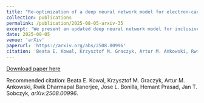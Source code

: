 ```yaml
---
title: "Re-optimization of a deep neural network model for electron-carbon scattering using new experimental data"
collection: publications
permalink: /publication/2025-08-05-arxiv-35
excerpt: 'We present an updated deep neural network model for inclusive electron-carbon scattering. Using the bootstrap model [Phys.Rev.C 110 (2024) 2, 025501] as a prior, we incorporate recent experimental data, as well as older measurements in the deep inelastic scattering region, to derive a re-optimized posterior model. We examine the impact of these new inputs on model predictions and associated uncertainties. Finally, we evaluate the resulting cross-section predictions in the kinematic range relevant to the Hyper-Kamiokande and DUNE experiments.'
date: 2025-08-05
venue: 'arXiv'
paperurl: 'https://arxiv.org/abs/2508.00996'
citation: 'Beata E. Kowal, Krzysztof M. Graczyk, Artur M. Ankowski, Rwik Dharmapal Banerjee, Jose L. Bonilla, Hemant Prasad, Jan T. Sobczyk, arXiv:2508.00996'
---
```


[Download paper here](https://arxiv.org/pdf/2508.00996)

Recommended citation: Beata E. Kowal, Krzysztof M. Graczyk, Artur M. Ankowski, Rwik Dharmapal Banerjee, Jose L. Bonilla, Hemant Prasad, Jan T. Sobczyk, <i>arXiv:2508.00996</i>.
